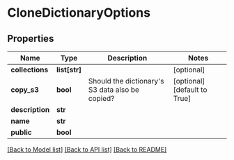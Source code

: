 # CloneDictionaryOptions

## Properties
Name | Type | Description | Notes
------------ | ------------- | ------------- | -------------
**collections** | **list[str]** |  | [optional] 
**copy_s3** | **bool** | Should the dictionary&#39;s S3 data also be copied? | [optional] [default to True]
**description** | **str** |  | 
**name** | **str** |  | 
**public** | **bool** |  | 

[[Back to Model list]](../README.md#documentation-for-models) [[Back to API list]](../README.md#documentation-for-api-endpoints) [[Back to README]](../README.md)


